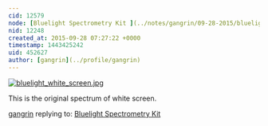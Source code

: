 ```yaml
---
cid: 12579
node: [Bluelight Spectrometry Kit ](../notes/gangrin/09-28-2015/bluelight-spectrometry-kit)
nid: 12248
created_at: 2015-09-28 07:27:22 +0000
timestamp: 1443425242
uid: 452627
author: [gangrin](../profile/gangrin)
---
```


[![bluelight_white_screen.jpg](https://i.publiclab.org/system/images/photos/000/011/695/medium/bluelight_white_screen.jpg)](https://i.publiclab.org/system/images/photos/000/011/695/original/bluelight_white_screen.jpg)

This is the original spectrum of white screen.



[gangrin](../profile/gangrin) replying to: [Bluelight Spectrometry Kit ](../notes/gangrin/09-28-2015/bluelight-spectrometry-kit)

